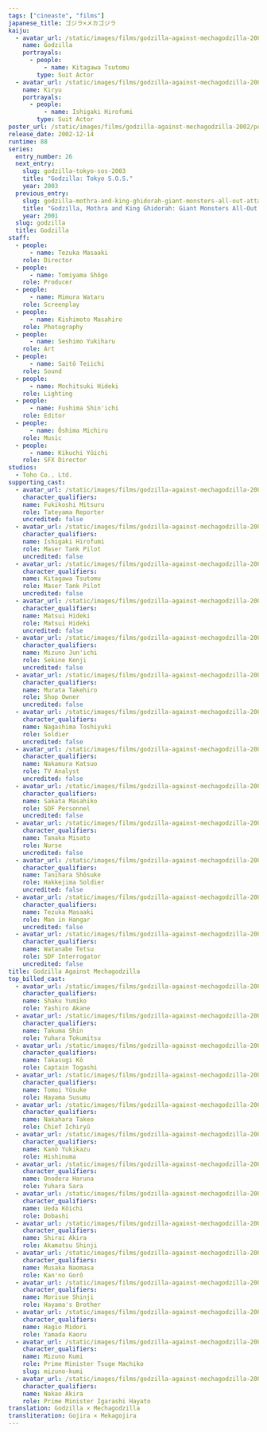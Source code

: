 ```yaml
---
tags: ["cineaste", "films"]
japanese_title: ゴジラ×メカゴジラ
kaiju:
  - avatar_url: /static/images/films/godzilla-against-mechagodzilla-2002/kaiju-avatars/tsutomu-kitagawa-0.webp
    name: Godzilla
    portrayals:
      - people:
          - name: Kitagawa Tsutomu
        type: Suit Actor
  - avatar_url: /static/images/films/godzilla-against-mechagodzilla-2002/kaiju-avatars/hirofumi-ishigaki-0.webp
    name: Kiryu
    portrayals:
      - people:
          - name: Ishigaki Hirofumi
        type: Suit Actor
poster_url: /static/images/films/godzilla-against-mechagodzilla-2002/posters/poster.webp
release_date: 2002-12-14
runtime: 88
series:
  entry_number: 26
  next_entry:
    slug: godzilla-tokyo-sos-2003
    title: "Godzilla: Tokyo S.O.S."
    year: 2003
  previous_entry:
    slug: godzilla-mothra-and-king-ghidorah-giant-monsters-all-out-attack-2001
    title: "Godzilla, Mothra and King Ghidorah: Giant Monsters All-Out Attack"
    year: 2001
  slug: godzilla
  title: Godzilla
staff:
  - people:
      - name: Tezuka Masaaki
    role: Director
  - people:
      - name: Tomiyama Shôgo
    role: Producer
  - people:
      - name: Mimura Wataru
    role: Screenplay
  - people:
      - name: Kishimoto Masahiro
    role: Photography
  - people:
      - name: Seshimo Yukiharu
    role: Art
  - people:
      - name: Saitô Teiichi
    role: Sound
  - people:
      - name: Mochitsuki Hideki
    role: Lighting
  - people:
      - name: Fushima Shin'ichi
    role: Editor
  - people:
      - name: Ôshima Michiru
    role: Music
  - people:
      - name: Kikuchi Yûichi
    role: SFX Director
studios:
  - Toho Co., Ltd.
supporting_cast:
  - avatar_url: /static/images/films/godzilla-against-mechagodzilla-2002/cast-avatars/mitsuru-fukikoshi-0.webp
    character_qualifiers:
    name: Fukikoshi Mitsuru
    role: Tateyama Reporter
    uncredited: false
  - avatar_url: /static/images/films/godzilla-against-mechagodzilla-2002/cast-avatars/hirofumi-ishigaki-1.webp
    character_qualifiers:
    name: Ishigaki Hirofumi
    role: Maser Tank Pilot
    uncredited: false
  - avatar_url: /static/images/films/godzilla-against-mechagodzilla-2002/cast-avatars/tsutomu-kitagawa-1.webp
    character_qualifiers:
    name: Kitagawa Tsutomu
    role: Maser Tank Pilot
    uncredited: false
  - avatar_url: /static/images/films/godzilla-against-mechagodzilla-2002/cast-avatars/hideki-matsui-0.webp
    character_qualifiers:
    name: Matsui Hideki
    role: Matsui Hideki
    uncredited: false
  - avatar_url: /static/images/films/godzilla-against-mechagodzilla-2002/cast-avatars/junichi-mizuno-0.webp
    character_qualifiers:
    name: Mizuno Jun'ichi
    role: Sekine Kenji
    uncredited: false
  - avatar_url: /static/images/films/godzilla-against-mechagodzilla-2002/cast-avatars/takehiro-murata-0.webp
    character_qualifiers:
    name: Murata Takehiro
    role: Shop Owner
    uncredited: false
  - avatar_url: /static/images/films/godzilla-against-mechagodzilla-2002/cast-avatars/toshiyuki-nagashima-0.webp
    character_qualifiers:
    name: Nagashima Toshiyuki
    role: Soldier
    uncredited: false
  - avatar_url: /static/images/films/godzilla-against-mechagodzilla-2002/cast-avatars/katsuo-nakamura-0.webp
    character_qualifiers:
    name: Nakamura Katsuo
    role: TV Analyst
    uncredited: false
  - avatar_url: /static/images/films/godzilla-against-mechagodzilla-2002/cast-avatars/masahiko-sakata-0.webp
    character_qualifiers:
    name: Sakata Masahiko
    role: SDF Personnel
    uncredited: false
  - avatar_url: /static/images/films/godzilla-against-mechagodzilla-2002/cast-avatars/misato-tanaka-0.webp
    character_qualifiers:
    name: Tanaka Misato
    role: Nurse
    uncredited: false
  - avatar_url: /static/images/films/godzilla-against-mechagodzilla-2002/cast-avatars/shosuke-tanihara-0.webp
    character_qualifiers:
    name: Tanihara Shôsuke
    role: Hakkejima Soldier
    uncredited: false
  - avatar_url: /static/images/films/godzilla-against-mechagodzilla-2002/cast-avatars/masaaki-tezuka-0.webp
    character_qualifiers:
    name: Tezuka Masaaki
    role: Man in Hangar
    uncredited: false
  - avatar_url: /static/images/films/godzilla-against-mechagodzilla-2002/cast-avatars/tetsu-watanabe-0.webp
    character_qualifiers:
    name: Watanabe Tetsu
    role: SDF Interrogator
    uncredited: false
title: Godzilla Against Mechagodzilla
top_billed_cast:
  - avatar_url: /static/images/films/godzilla-against-mechagodzilla-2002/cast-avatars/yumiko-shaku-0.webp
    character_qualifiers:
    name: Shaku Yumiko
    role: Yashiro Akane
  - avatar_url: /static/images/films/godzilla-against-mechagodzilla-2002/cast-avatars/shin-takuma-0.webp
    character_qualifiers:
    name: Takuma Shin
    role: Yuhara Tokumitsu
  - avatar_url: /static/images/films/godzilla-against-mechagodzilla-2002/cast-avatars/ko-takasugi-0.webp
    character_qualifiers:
    name: Takasugi Kô
    role: Captain Togashi
  - avatar_url: /static/images/films/godzilla-against-mechagodzilla-2002/cast-avatars/yusuke-tomoi-0.webp
    character_qualifiers:
    name: Tomoi Yûsuke
    role: Hayama Susumu
  - avatar_url: /static/images/films/godzilla-against-mechagodzilla-2002/cast-avatars/takeo-nakahara-0.webp
    character_qualifiers:
    name: Nakahara Takeo
    role: Chief Ichiryû
  - avatar_url: /static/images/films/godzilla-against-mechagodzilla-2002/cast-avatars/yukikazu-kano-0.webp
    character_qualifiers:
    name: Kanô Yukikazu
    role: Hishinuma
  - avatar_url: /static/images/films/godzilla-against-mechagodzilla-2002/cast-avatars/haruna-onodera-0.webp
    character_qualifiers:
    name: Onodera Haruna
    role: Yuhara Sara
  - avatar_url: /static/images/films/godzilla-against-mechagodzilla-2002/cast-avatars/koichi-ueda-0.webp
    character_qualifiers:
    name: Ueda Kôichi
    role: Dobashi
  - avatar_url: /static/images/films/godzilla-against-mechagodzilla-2002/cast-avatars/akira-shirai-0.webp
    character_qualifiers:
    name: Shirai Akira
    role: Akamatsu Shinji
  - avatar_url: /static/images/films/godzilla-against-mechagodzilla-2002/cast-avatars/naomasa-musaka-0.webp
    character_qualifiers:
    name: Musaka Naomasa
    role: Kan'no Gorô
  - avatar_url: /static/images/films/godzilla-against-mechagodzilla-2002/cast-avatars/shinji-morisue-0.webp
    character_qualifiers:
    name: Morisue Shinji
    role: Hayama's Brother
  - avatar_url: /static/images/films/godzilla-against-mechagodzilla-2002/cast-avatars/midori-hagio-0.webp
    character_qualifiers:
    name: Hagio Midori
    role: Yamada Kaoru
  - avatar_url: /static/images/films/godzilla-against-mechagodzilla-2002/cast-avatars/kumi-mizuno-0.webp
    character_qualifiers:
    name: Mizuno Kumi
    role: Prime Minister Tsuge Machiko
    slug: mizuno-kumi
  - avatar_url: /static/images/films/godzilla-against-mechagodzilla-2002/cast-avatars/akira-nakao-0.webp
    character_qualifiers:
    name: Nakao Akira
    role: Prime Minister Igarashi Hayato
translation: Godzilla × Mechagodzilla
transliteration: Gojira × Mekagojira
---
```


